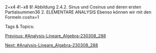 2+x4
4!−x8
8!
Abbildung 2.4.2. Sinus und Cosinus und deren ersten Partialsummen36 2. ELEMENTARE ANALYSIS
Ebenso können wir mit den Formeln coshx=1

   Tags & Topics:
   

[Previous: #Analysis-Lineare_Algebra-230308_288](Analysis-Lineare_Algebra-230308_288.md)

[Next: #Analysis-Lineare_Algebra-230308_288](Analysis-Lineare_Algebra-230308_288.md)